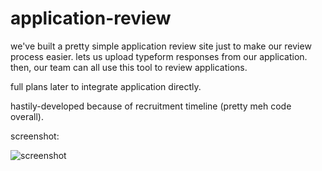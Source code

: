 # application-review

we've built a pretty simple application review site just to make our review process easier.
lets us upload typeform responses from our application. then, our team can all use this tool to review applications.

full plans later to integrate application directly.

hastily-developed because of recruitment timeline (pretty meh code overall).

screenshot:

![screenshot](http://usclavalab.org/assets/images/app-review-screengrab.png)
